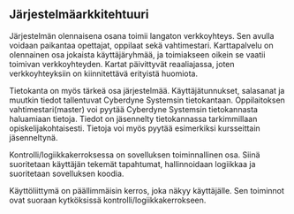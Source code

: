 ##  Järjestelmäarkkitehtuuri

Järjestelmän olennaisena osana toimii langaton verkkoyhteys. Sen avulla voidaan paikantaa opettajat, oppilaat sekä vahtimestari. Karttapalvelu on olennainen osa jokaista käyttäjäryhmää, ja toimiakseen oikein se vaatii toimivan verkkoyhteyden. Kartat päivittyvät reaaliajassa, joten verkkoyhteyksiin on kiinnitettävä erityistä huomiota.

Tietokanta on myös tärkeä osa järjestelmää. Käyttäjätunnukset, salasanat ja muutkin tiedot tallentuvat Cyberdyne Systemsin tietokantaan. Oppilaitoksen vahtimestari(master) voi pyytää Cyberdyne Systemsin tietokannasta haluamiaan tietoja. Tiedot on jäsennelty tietokannassa tarkimmillaan opiskelijakohtaisesti. Tietoja voi myös pyytää esimerkiksi kursseittain jäsenneltynä.

Kontrolli/logiikkakerroksessa on sovelluksen toiminnallinen osa. Siinä suoritetaan käyttäjän tekemät tapahtumat, hallinnoidaan logiikkaa ja suoritetaan sovelluksen koodia.

Käyttöliittymä on päällimmäisin kerros, joka näkyy käyttäjälle. Sen toiminnot ovat suoraan kytköksissä kontrolli/logiikkakerrokseen.
